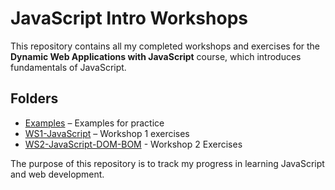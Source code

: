 # JavaScript Intro Workshops

This repository contains all my completed workshops and exercises for the **Dynamic Web Applications with JavaScript** course, which introduces fundamentals of JavaScript.

## Folders

- [Examples](./Examples) – Examples for practice
- [WS1-JavaScript](./WS1-JavaScript) – Workshop 1 exercises
- [WS2-JavaScript-DOM-BOM](./WS2-JavaScript_DOM-BOM) - Workshop 2 Exercises

The purpose of this repository is to track my progress in learning JavaScript and web development.
